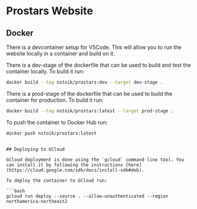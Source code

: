 # Prostars Website

## Docker

There is a devcontainer setup for VSCode. This will allow you to run the website locally in a container and build on it.

There is a dev-stage of the dockerfile that can be used to build and test the container locally. To build it run:

```bash
docker build --tag nstoik/prostars:dev --target dev-stage .
```

There is a prod-stage of the dockerfile that can be used to build the container for production. To build it run:

```bash
docker build --tag nstoik/prostars:latest --target prod-stage .
```

To push the container to Docker Hub run:

```bash
docker push nstoik/prostars:latest
```
```

## Deploying to GCloud

GCloud deployment is done using the `gcloud` command line tool. You can install it by following the instructions [here](https://cloud.google.com/sdk/docs/install-sdk#deb).

To deploy the container to GCloud run:

```bash
gcloud run deploy --source . --allow-unauthenticated --region northamerica-northeast2
```